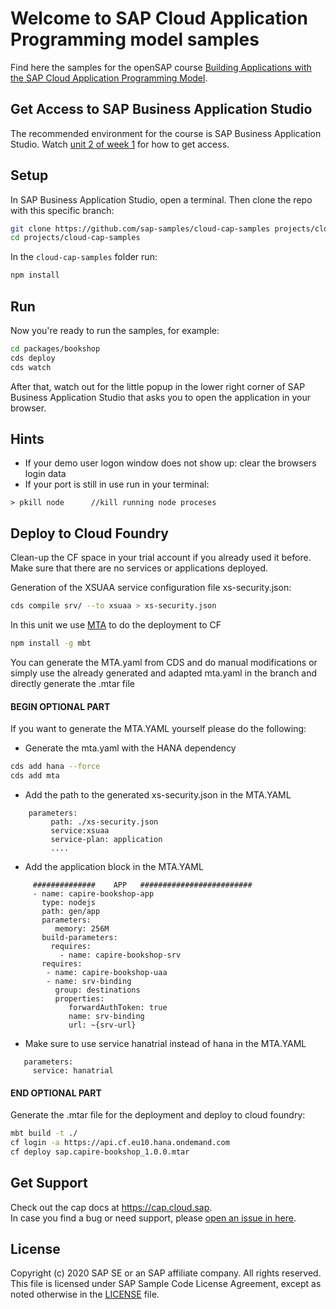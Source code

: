 # Welcome to SAP Cloud Application Programming model samples

Find here the samples for the openSAP course [Building Applications with the SAP Cloud Application Programming Model](https://open.sap.com/courses/cp7).

## Get Access to SAP Business Application Studio
The recommended environment for the course is SAP Business Application Studio.  Watch [unit 2 of week 1](https://open.sap.com/courses/cp7/items/51pzQUzbXHr2kdbOmVs6jI) for how to get access.

## Setup

In SAP Business Application Studio, open a terminal.
Then clone the repo with this specific branch:

```sh
git clone https://github.com/sap-samples/cloud-cap-samples projects/cloud-cap-samples -b openSAP-week3-unit5
cd projects/cloud-cap-samples
```

In the `cloud-cap-samples` folder run:
```sh
npm install
```

## Run

Now you're ready to run the samples, for example:
```sh
cd packages/bookshop
cds deploy
cds watch
```

After that, watch out for the little popup in the lower right corner of SAP Business Application Studio that asks you to open the application in your browser.

## Hints
- If your demo user logon window does not show up:  clear the browsers login data
- If your port is still in use run in your terminal:
```
> pkill node      //kill running node proceses
```

## Deploy to Cloud Foundry

Clean-up the CF space in your trial account if you already used it before. Make sure that there are no services or applications deployed.

Generation of the XSUAA service configuration file xs-security.json:
```sh
cds compile srv/ --to xsuaa > xs-security.json
```

In this unit we use  [MTA](https://sap.github.io/cloud-mta-build-tool/) to do the deployment to CF
```sh
npm install -g mbt
```
You can generate the MTA.yaml from CDS and do manual modifications or simply use the already generated and adapted  mta.yaml in the branch and directly generate the .mtar file



#### BEGIN OPTIONAL PART

If you want to generate the MTA.YAML yourself please do the following:

- Generate the mta.yaml with the HANA dependency
```sh
cds add hana --force
cds add mta
```

- Add the path to the generated xs-security.json in the MTA.YAML
```
    parameters:
         path: ./xs-security.json
         service:xsuaa
         service-plan: application
         ....
```
- Add the application block in the MTA.YAML
```
     ##############    APP   #########################
     - name: capire-bookshop-app
       type: nodejs
       path: gen/app
       parameters:
          memory: 256M
       build-parameters:
         requires:
           - name: capire-bookshop-srv
       requires:
        - name: capire-bookshop-uaa
        - name: srv-binding
          group: destinations
          properties:
             forwardAuthToken: true
             name: srv-binding
             url: ~{srv-url}
```
- Make sure to use service hanatrial instead of hana in the MTA.YAML
```
   parameters:
     service: hanatrial
```
#### END OPTIONAL PART

Generate the .mtar file for the deployment and deploy to cloud foundry:
```sh
mbt build -t ./
cf login -a https://api.cf.eu10.hana.ondemand.com
cf deploy sap.capire-bookshop_1.0.0.mtar
```

## Get Support

Check out the cap docs at https://cap.cloud.sap. <br>
In case you find a bug or need support, please [open an issue in here](https://github.com/SAP-samples/cloud-cap-samples/issues/new).


## License

Copyright (c) 2020 SAP SE or an SAP affiliate company. All rights reserved. This file is licensed under SAP Sample Code License Agreement, except as noted otherwise in the [LICENSE](/LICENSE) file.
